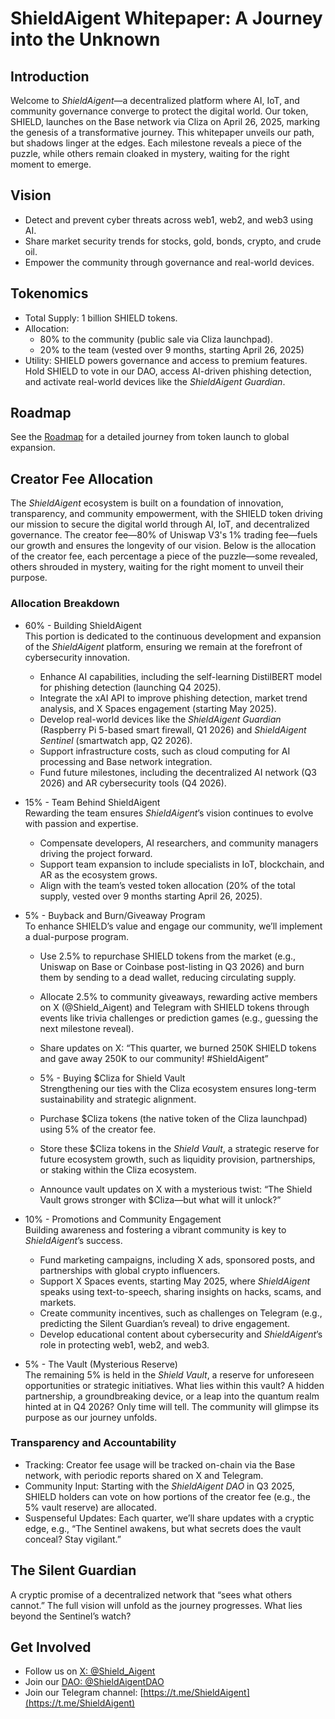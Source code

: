 # ShieldAigent Whitepaper: A Journey into the Unknown

## Introduction
Welcome to *ShieldAigent*—a decentralized platform where AI, IoT, and community governance converge to protect the digital world. Our token, SHIELD, launches on the Base network via Cliza on April 26, 2025, marking the genesis of a transformative journey. This whitepaper unveils our path, but shadows linger at the edges. Each milestone reveals a piece of the puzzle, while others remain cloaked in mystery, waiting for the right moment to emerge.

## Vision
- Detect and prevent cyber threats across web1, web2, and web3 using AI.
- Share market security trends for stocks, gold, bonds, crypto, and crude oil.
- Empower the community through governance and real-world devices.

## Tokenomics
- Total Supply: 1 billion SHIELD tokens.
- Allocation:
  - 80% to the community (public sale via Cliza launchpad).
  - 20% to the team (vested over 9 months, starting April 26, 2025)
- Utility: SHIELD powers governance and access to premium features. Hold SHIELD to vote in our DAO, access AI-driven phishing detection, and activate real-world devices like the *ShieldAigent Guardian*.

## Roadmap
See the [Roadmap](ROADMAP.md) for a detailed journey from token launch to global expansion.

## Creator Fee Allocation

The *ShieldAigent* ecosystem is built on a foundation of innovation, transparency, and community empowerment, with the SHIELD token driving our mission to secure the digital world through AI, IoT, and decentralized governance. The creator fee—80% of Uniswap V3's 1% trading fee—fuels our growth and ensures the longevity of our vision. Below is the allocation of the creator fee, each percentage a piece of the puzzle—some revealed, others shrouded in mystery, waiting for the right moment to unveil their purpose.

### Allocation Breakdown
- 60% - Building ShieldAigent  
  This portion is dedicated to the continuous development and expansion of the *ShieldAigent* platform, ensuring we remain at the forefront of cybersecurity innovation.  
  - Enhance AI capabilities, including the self-learning DistilBERT model for phishing detection (launching Q4 2025).  
  - Integrate the xAI API to improve phishing detection, market trend analysis, and X Spaces engagement (starting May 2025).  
  - Develop real-world devices like the *ShieldAigent Guardian* (Raspberry Pi 5-based smart firewall, Q1 2026) and *ShieldAigent Sentinel* (smartwatch app, Q2 2026).  
  - Support infrastructure costs, such as cloud computing for AI processing and Base network integration.  
  - Fund future milestones, including the decentralized AI network (Q3 2026) and AR cybersecurity tools (Q4 2026).

- 15% - Team Behind ShieldAigent  
  Rewarding the team ensures *ShieldAigent*’s vision continues to evolve with passion and expertise.  
  - Compensate developers, AI researchers, and community managers driving the project forward.  
  - Support team expansion to include specialists in IoT, blockchain, and AR as the ecosystem grows.  
  - Align with the team’s vested token allocation (20% of the total supply, vested over 9 months starting April 26, 2025).

- 5% - Buyback and Burn/Giveaway Program  
  To enhance SHIELD’s value and engage our community, we’ll implement a dual-purpose program.  
  - Use 2.5% to repurchase SHIELD tokens from the market (e.g., Uniswap on Base or Coinbase post-listing in Q3 2026) and burn them by sending to a dead wallet, reducing circulating supply.  
  - Allocate 2.5% to community giveaways, rewarding active members on X (@Shield_Aigent) and Telegram with SHIELD tokens through events like trivia challenges or prediction games (e.g., guessing the next milestone reveal).  
  - Share updates on X: “This quarter, we burned 250K SHIELD tokens and gave away 250K to our community! #ShieldAigent”

  - 5% - Buying $Cliza for Shield Vault  
  Strengthening our ties with the Cliza ecosystem ensures long-term sustainability and strategic alignment.  
  - Purchase $Cliza tokens (the native token of the Cliza launchpad) using 5% of the creator fee.  
  - Store these $Cliza tokens in the *Shield Vault*, a strategic reserve for future ecosystem growth, such as liquidity provision, partnerships, or staking within the Cliza ecosystem.  
  - Announce vault updates on X with a mysterious twist: “The Shield Vault grows stronger with $Cliza—but what will it unlock?”

- 10% - Promotions and Community Engagement  
  Building awareness and fostering a vibrant community is key to *ShieldAigent*’s success.  
  - Fund marketing campaigns, including X ads, sponsored posts, and partnerships with global crypto influencers.  
  - Support X Spaces events, starting May 2025, where *ShieldAigent* speaks using text-to-speech, sharing insights on hacks, scams, and markets.  
  - Create community incentives, such as challenges on Telegram (e.g., predicting the Silent Guardian’s reveal) to drive engagement.  
  - Develop educational content about cybersecurity and *ShieldAigent*’s role in protecting web1, web2, and web3.

- 5% - The Vault (Mysterious Reserve)  
  The remaining 5% is held in the *Shield Vault*, a reserve for unforeseen opportunities or strategic initiatives. What lies within this vault? A hidden partnership, a groundbreaking device, or a leap into the quantum realm hinted at in Q4 2026? Only time will tell. The community will glimpse its purpose as our journey unfolds.

### Transparency and Accountability
- Tracking: Creator fee usage will be tracked on-chain via the Base network, with periodic reports shared on X and Telegram.  
- Community Input: Starting with the *ShieldAigent DAO* in Q3 2025, SHIELD holders can vote on how portions of the creator fee (e.g., the 5% vault reserve) are allocated.  
- Suspenseful Updates: Each quarter, we’ll share updates with a cryptic edge, e.g., “The Sentinel awakens, but what secrets does the vault conceal? Stay vigilant.”

## The Silent Guardian
A cryptic promise of a decentralized network that “sees what others cannot.” The full vision will unfold as the journey progresses. What lies beyond the Sentinel’s watch?

## Get Involved
- Follow us on [X: @Shield_Aigent](https://x.com/Shield_Aigent)
- Join our [DAO: @ShieldAigentDAO](https://x.com/ShieldAigentDAO)
- Join our Telegram channel: [https://t.me/ShieldAigent](https://t.me/ShieldAigent)
